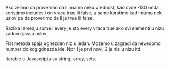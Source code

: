 Ako zelimo da proverimo da li imamo neku vrednost, kao ovde -130 onda koristimo includes i on vraca true ili false, a same korstimo kad imamo neki uslov pa da proverimo da li je true ili false.

Razlika izmedju some i every je sto every vraca true ako svi elementi u nizu zadovoljavaju uslov.

Flat metoda spaja ugnezden niz u jedan. Mozemo u zagradi da nevedomo number do kog gdnezda ide. Npr 1 je prvi novi, 2 je niz u nizu itd.

Iterable u Javascriptu su string, array, sets.